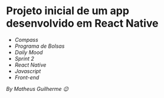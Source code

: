 <h1>Projeto inicial de um app desenvolvido em React Native</h1> 

<ul><i>
  <li>Compass</li>
  <li>Programa de Bolsas</li>
  <li>Daily Mood</li>
  <li>Sprint 2</li>
  <li>React Native</li>
  <li>Javascript</li>
  <li>Front-end</li>
  </i>
</ul>

<p><i>By Matheus Guilherme 😉</i></p>
